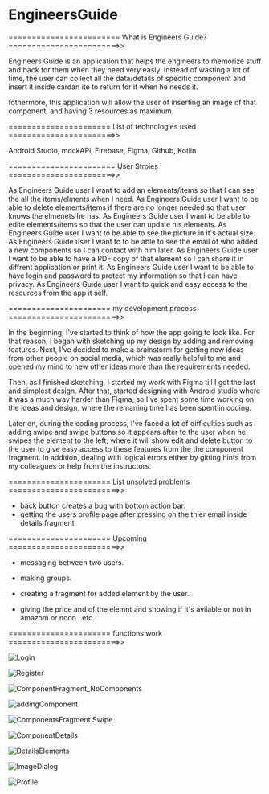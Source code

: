 # EngineersGuide
======================== What is Engineers Guide? ========================>>

Engineers Guide is an application that helps the engineers to memorize stuff and back for them when they need very easly. Instead of wasting a lot of time, the user can collect all the data/details of specific component and insert it inside cardan ite to return for it when he needs it. 

fothermore, this application will allow the user of inserting an image of that component, and having 3 resources as maximum.

====================== List of technologies used =======================>>

Android Studio,
mockAPi,
Firebase,
Figma,
Github,
Kotlin

======================= User Stroies =======================>>

As Engineers Guide user I want to add an elements/items so that I can see the all the items/elments when I need.
As Engineers Guide user I want to be able to delete elements/items if there are no longer needed so that user knows the elmenets he has.
As Engineers Guide user I want to be able to edite elements/items so that the user can update his elements.
As Engineers Guide user I want to be able to see the picture in it's actual size.
As Engineers Guide user I want to to be able to see the email of who added a new components so I can contact with him later.
As Engineers Guide user I want to be able to have a PDF copy of that element so I can share it in diffrent application or print it.
As Engineers Guide user I want to be able to have login and password to protect my information so that I can have privacy.
As Engineers Guide user I want to quick and easy access to the resources from the app it self.

====================== my development process ========================>>

In the beginning, I've started to think of how the app going to look like. For that reason, I began with sketching up my design by adding and removing features. Next, I've decided to make a brainstorm for getting new ideas from other people on social media, which was really helpful to me and opened my mind to new other ideas more than the requirements needed.

Then, as I finished sketching, I started my work with Figma till I got the last and simplest design. After that, started designing with Android studio where it was a much way harder than Figma, so I've spent some time working on the ideas and design, where the remaning time has been spent in coding.

Later on, during the coding process, I've faced a lot of difficulties such as adding swipe and swipe buttons so it appears after to the user when he swipes the element to the left, where it will show edit and delete button to the user to give easy access to these features from the the component fragment. In addition, dealing with logical errors either by gitting hints from my colleagues or help from the instructors.

====================== List unsolved problems ========================>>

- back button creates a bug with bottom action bar.
- getting the users profile page after pressing on the thier email inside details fragment


====================== Upcoming ========================>>

- messaging between two users.

- making groups.

- creating a fragment for added element by the user.

- giving the price and of the elemnt and showing if it's avilable or not in amazom or noon ..etc.

====================== functions work ========================>>



![Login](https://user-images.githubusercontent.com/91452250/150420044-faf88de3-426e-424b-83dd-dcfdd6c1799d.png)


![Register](https://user-images.githubusercontent.com/91452250/150420097-dd0646c2-78ae-47a0-9d5f-96950599c46b.png)


![ComponentFragment_NoComponents ](https://user-images.githubusercontent.com/91452250/150420150-4533f7ed-f6a5-47f6-bb04-4098be9a5562.png)


![addingComponent](https://user-images.githubusercontent.com/91452250/150420186-37a699f2-93ef-4b39-be9d-043cd1a578b2.png)


![ComponentsFragment Swipe](https://user-images.githubusercontent.com/91452250/150420239-1045f05f-dfb3-478d-ad66-7ec1c6862587.png)


![ComponentDetails](https://user-images.githubusercontent.com/91452250/150420277-05ad18aa-51ce-4627-85b8-2c9952d459fd.png)


![DetailsElements](https://user-images.githubusercontent.com/91452250/150420300-b8ec3078-8b3c-4ab8-bc6b-4f268477c80b.png)


![ImageDialog](https://user-images.githubusercontent.com/91452250/150420314-27e4ebcc-9f7b-4c65-93d2-37b1ef106df0.png)


![Profile](https://user-images.githubusercontent.com/91452250/150420337-5e219d89-fb00-452a-b90e-ca98e47bec32.png)










